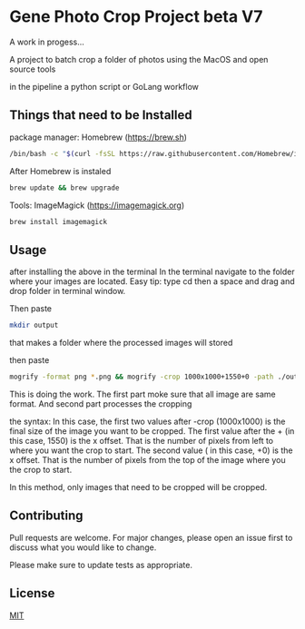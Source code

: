 # Gene Photo Crop Project beta V7

 A work in progess...

A project to batch crop a folder of photos using the MacOS and open source tools

in the pipeline a python script or GoLang workflow

##

## Things that need to be Installed

package manager: Homebrew (https://brew.sh)

```bash
/bin/bash -c "$(curl -fsSL https://raw.githubusercontent.com/Homebrew/install/HEAD/install.sh)"
```
After Homebrew is instaled

```bash
brew update && brew upgrade
```

Tools: ImageMagick (https://imagemagick.org)

```bash
brew install imagemagick
````


## Usage

after installing the above in the terminal
In the terminal navigate to the folder where your images are located. Easy tip:
type cd then a space and drag and drop folder in terminal window.

Then paste

```bash
mkdir output
```
that makes a folder where the processed images will stored


then paste 
```bash
mogrify -format png *.png && mogrify -crop 1000x1000+1550+0 -path ./output *.png
```
This is doing the work. The first part moke sure that all image are same format. And second part processes the cropping

the syntax:
In this case, the first two values after -crop (1000x1000) is the final size of the image you want to be cropped. The first value after the + (in this case, 1550) is the x offset. That is the number of pixels from left to where you want the crop to start. The second value ( in this case, +0) is the x offset. That is the number of pixels from the top of the image where you the crop to start.

In this method, only images that need to be cropped will be cropped. 

## Contributing
Pull requests are welcome. For major changes, please open an issue first to discuss what you would like to change.

Please make sure to update tests as appropriate.

## License
[MIT](https://choosealicense.com/licenses/mit/)

